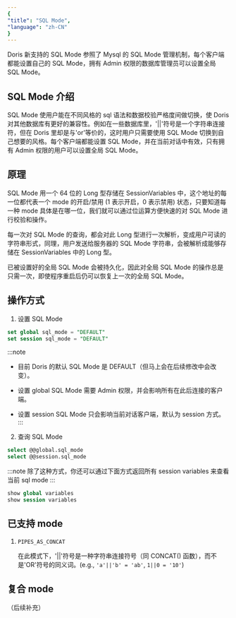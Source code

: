 ```yaml
---
{
"title": "SQL Mode",
"language": "zh-CN"
}
---
```


Doris 新支持的 SQL Mode 参照了 Mysql 的 SQL Mode 管理机制，每个客户端都能设置自己的 SQL Mode，拥有 Admin 权限的数据库管理员可以设置全局 SQL Mode。

## SQL Mode 介绍

SQL Mode 使用户能在不同风格的 sql 语法和数据校验严格度间做切换，使 Doris 对其他数据库有更好的兼容性。例如在一些数据库里，'||'符号是一个字符串连接符，但在 Doris 里却是与'or'等价的，这时用户只需要使用 SQL Mode 切换到自己想要的风格。每个客户端都能设置 SQL Mode，并在当前对话中有效，只有拥有 Admin 权限的用户可以设置全局 SQL Mode。

## 原理

SQL Mode 用一个 64 位的 Long 型存储在 SessionVariables 中，这个地址的每一位都代表一个 mode 的开启/禁用 (1 表示开启，0 表示禁用) 状态，只要知道每一种 mode 具体是在哪一位，我们就可以通过位运算方便快速的对 SQL Mode 进行校验和操作。

每一次对 SQL Mode 的查询，都会对此 Long 型进行一次解析，变成用户可读的字符串形式，同理，用户发送给服务器的 SQL Mode 字符串，会被解析成能够存储在 SessionVariables 中的 Long 型。

已被设置好的全局 SQL Mode 会被持久化，因此对全局 SQL Mode 的操作总是只需一次，即使程序重启后仍可以恢复上一次的全局 SQL Mode。

## 操作方式

1. 设置 SQL Mode

```sql
set global sql_mode = "DEFAULT"
set session sql_mode = "DEFAULT"
```
:::note
- 目前 Doris 的默认 SQL Mode 是 DEFAULT（但马上会在后续修改中会改变）。

- 设置 global SQL Mode 需要 Admin 权限，并会影响所有在此后连接的客户端。

- 设置 session SQL Mode 只会影响当前对话客户端，默认为 session 方式。
:::

2. 查询 SQL Mode

```sql
select @@global.sql_mode
select @@session.sql_mode
```

:::note
除了这种方式，你还可以通过下面方式返回所有 session variables 来查看当前 sql mode
:::

```sql
show global variables
show session variables
```

## 已支持 mode

1. `PIPES_AS_CONCAT`

   在此模式下，'||'符号是一种字符串连接符号（同 CONCAT() 函数），而不是'OR'符号的同义词。(e.g., `'a'||'b' = 'ab'`, `1||0 = '10'`)

## 复合 mode

（后续补充）
